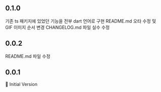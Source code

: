 ## 0.1.0
기존 ts 패키지에 있었던 기능을 전부 dart 언어로 구현
README.md 오타 수정 및 GIF 이미지 순서 변경
CHANGELOG.md 파일 실수 수정

## 0.0.2
README.md 파일 수정

## 0.0.1
🎉 Initial Version
